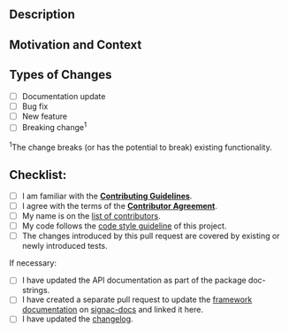 <!-- Provide a general summary of your changes in the Title above -->

## Description
<!-- Describe your changes in detail -->

## Motivation and Context
<!-- Why is this change required? What problem does it solve? -->
<!-- If it fixes an open issue, please link to the issue here. -->

## Types of Changes
<!-- Please select all items that apply either now or after creating the pull request: -->
- [ ] Documentation update
- [ ] Bug fix
- [ ] New feature
- [ ] Breaking change<sup>1</sup>

<sup>1</sup>The change breaks (or has the potential to break) existing functionality.

## Checklist:
<!-- Please select all items that apply either now or after creating the pull request. -->
<!-- If you are unsure about any of these items, do not hesitate to ask! -->
- [ ] I am familiar with the [**Contributing Guidelines**](https://github.com/glotzerlab/signac/blob/master/CONTRIBUTING.md).
- [ ] I agree with the terms of the [**Contributor Agreement**](https://github.com/glotzerlab/signac/blob/master/ContributorAgreement.md).
- [ ] My name is on the [list of contributors](https://github.com/glotzerlab/signac/blob/master/contributors.yaml).
- [ ] My code follows the [code style guideline](https://github.com/glotzerlab/signac/blob/master/CONTRIBUTING.md#code-style) of this project.
- [ ] The changes introduced by this pull request are covered by existing or newly introduced tests.

If necessary:
- [ ] I have updated the API documentation as part of the package doc-strings.
- [ ] I have created a separate pull request to update the [framework documentation](https://docs.signac.io/) on [signac-docs](https://github.com/glotzerlab/signac-docs) and linked it here.
- [ ] I have updated the [changelog](https://github.com/glotzerlab/signac/blob/master/changelog.txt).
